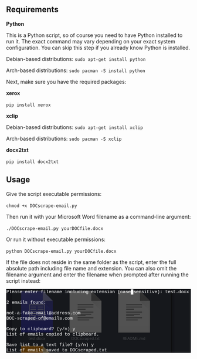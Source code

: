 ## Requirements

**Python**

This is a Python script, so of course you need to have Python installed to run it. The exact command may vary depending on your exact system configuration. You can skip this step if you already know Python is installed.

Debian-based distributions: `sudo apt-get install python`

Arch-based distributions: `sudo pacman -S install python`

Next, make sure you have the required packages:

**xerox**

`pip install xerox`

**xclip**

Debian-based distributions: `sudo apt-get install xclip`

Arch-based distributions: `sudo pacman -S xclip`

**docx2txt**

`pip install docx2txt`

## Usage

Give the script executable permissions:

`chmod +x DOCscrape-email.py`

Then run it with your Microsoft Word filename as a command-line argument:

`./DOCscrape-email.py yourDOCfile.docx`

Or run it without executable permissions:

`python DOCscrape-email.py yourDOCfile.docx`

If the file does not reside in the same folder as the script, enter the full absolute path including file name and extension. You can also omit the filename argument and enter the filename when prompted after running the script instead:

![](https://github.com/zcyph/DOCscrape-email/blob/master/screenshot.png?raw=true)



